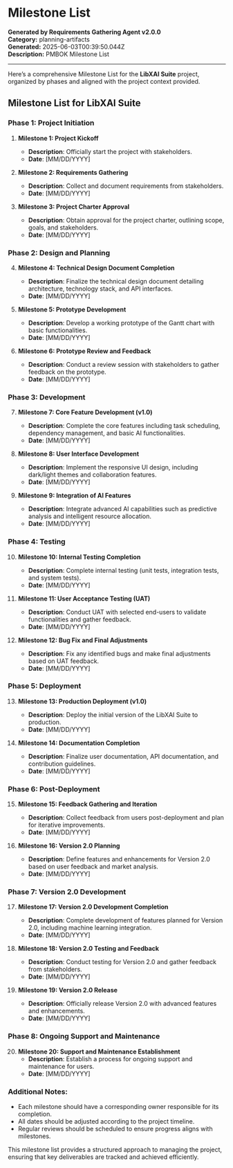 # Milestone List

**Generated by Requirements Gathering Agent v2.0.0**  
**Category:** planning-artifacts  
**Generated:** 2025-06-03T00:39:50.044Z  
**Description:** PMBOK Milestone List

---

Here’s a comprehensive Milestone List for the **LibXAI Suite** project, organized by phases and aligned with the project context provided.

## Milestone List for LibXAI Suite

### Phase 1: Project Initiation
1. **Milestone 1: Project Kickoff**
   - **Description**: Officially start the project with stakeholders.
   - **Date**: [MM/DD/YYYY]

2. **Milestone 2: Requirements Gathering**
   - **Description**: Collect and document requirements from stakeholders.
   - **Date**: [MM/DD/YYYY]

3. **Milestone 3: Project Charter Approval**
   - **Description**: Obtain approval for the project charter, outlining scope, goals, and stakeholders.
   - **Date**: [MM/DD/YYYY]

### Phase 2: Design and Planning
4. **Milestone 4: Technical Design Document Completion**
   - **Description**: Finalize the technical design document detailing architecture, technology stack, and API interfaces.
   - **Date**: [MM/DD/YYYY]

5. **Milestone 5: Prototype Development**
   - **Description**: Develop a working prototype of the Gantt chart with basic functionalities.
   - **Date**: [MM/DD/YYYY]

6. **Milestone 6: Prototype Review and Feedback**
   - **Description**: Conduct a review session with stakeholders to gather feedback on the prototype.
   - **Date**: [MM/DD/YYYY]

### Phase 3: Development
7. **Milestone 7: Core Feature Development (v1.0)**
   - **Description**: Complete the core features including task scheduling, dependency management, and basic AI functionalities.
   - **Date**: [MM/DD/YYYY]

8. **Milestone 8: User Interface Development**
   - **Description**: Implement the responsive UI design, including dark/light themes and collaboration features.
   - **Date**: [MM/DD/YYYY]

9. **Milestone 9: Integration of AI Features**
   - **Description**: Integrate advanced AI capabilities such as predictive analysis and intelligent resource allocation.
   - **Date**: [MM/DD/YYYY]

### Phase 4: Testing
10. **Milestone 10: Internal Testing Completion**
    - **Description**: Complete internal testing (unit tests, integration tests, and system tests).
    - **Date**: [MM/DD/YYYY]

11. **Milestone 11: User Acceptance Testing (UAT)**
    - **Description**: Conduct UAT with selected end-users to validate functionalities and gather feedback.
    - **Date**: [MM/DD/YYYY]

12. **Milestone 12: Bug Fix and Final Adjustments**
    - **Description**: Fix any identified bugs and make final adjustments based on UAT feedback.
    - **Date**: [MM/DD/YYYY]

### Phase 5: Deployment
13. **Milestone 13: Production Deployment (v1.0)**
    - **Description**: Deploy the initial version of the LibXAI Suite to production.
    - **Date**: [MM/DD/YYYY]

14. **Milestone 14: Documentation Completion**
    - **Description**: Finalize user documentation, API documentation, and contribution guidelines.
    - **Date**: [MM/DD/YYYY]

### Phase 6: Post-Deployment
15. **Milestone 15: Feedback Gathering and Iteration**
    - **Description**: Collect feedback from users post-deployment and plan for iterative improvements.
    - **Date**: [MM/DD/YYYY]

16. **Milestone 16: Version 2.0 Planning**
    - **Description**: Define features and enhancements for Version 2.0 based on user feedback and market analysis.
    - **Date**: [MM/DD/YYYY]

### Phase 7: Version 2.0 Development
17. **Milestone 17: Version 2.0 Development Completion**
    - **Description**: Complete development of features planned for Version 2.0, including machine learning integration.
    - **Date**: [MM/DD/YYYY]

18. **Milestone 18: Version 2.0 Testing and Feedback**
    - **Description**: Conduct testing for Version 2.0 and gather feedback from stakeholders.
    - **Date**: [MM/DD/YYYY]

19. **Milestone 19: Version 2.0 Release**
    - **Description**: Officially release Version 2.0 with advanced features and enhancements.
    - **Date**: [MM/DD/YYYY]

### Phase 8: Ongoing Support and Maintenance
20. **Milestone 20: Support and Maintenance Establishment**
    - **Description**: Establish a process for ongoing support and maintenance for users.
    - **Date**: [MM/DD/YYYY]

### Additional Notes:
- Each milestone should have a corresponding owner responsible for its completion.
- All dates should be adjusted according to the project timeline.
- Regular reviews should be scheduled to ensure progress aligns with milestones.

This milestone list provides a structured approach to managing the project, ensuring that key deliverables are tracked and achieved efficiently.